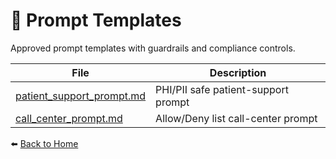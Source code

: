 # 💬 Prompt Templates

Approved prompt templates with guardrails and compliance controls.

| File | Description |
|------|--------------|
| [patient_support_prompt.md](patient_support_prompt.md) | PHI/PII safe patient-support prompt |
| [call_center_prompt.md](call_center_prompt.md) | Allow/Deny list call-center prompt |

⬅️ [Back to Home](/ai-governance-framework/)
